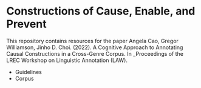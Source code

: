 # Constructions of Cause, Enable, and Prevent

This repository contains resources for the paper Angela Cao, Gregor Williamson, Jinho D. Choi. (2022). A Cognitive Approach to Annotating Causal Constructions in a Cross-Genre Corpus. In _Proceedings of the LREC Workshop on Linguistic Annotation (LAW).

- Guidelines
- Corpus
